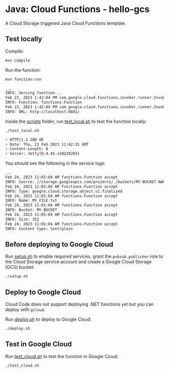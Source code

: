 # Java: Cloud Functions - hello-gcs

A Cloud Storage triggered Java Cloud Functions template.

## Test locally

Compile:

```sh
mvn compile
```

Run the function:

```sh
mvn function:run

...
INFO: Serving function...
Feb 23, 2023 1:42:04 PM com.google.cloud.functions.invoker.runner.Invoker logServerInfo
INFO: Function: functions.Function
Feb 23, 2023 1:42:04 PM com.google.cloud.functions.invoker.runner.Invoker logServerInfo
INFO: URL: http://localhost:8081/
```

Inside the [scripts](scripts) folder, run [test_local.sh](scripts/test.sh) to
test the function locally:

```sh
./test_local.sh

< HTTP/1.1 200 OK
< Date: Thu, 23 Feb 2023 11:42:31 GMT
< Content-Length: 0
< Server: Jetty(9.4.45.v20220203)
```

You should see the following in the service logs:

```sh
...
Feb 24, 2023 11:01:04 AM functions.Function accept
INFO: Source: //storage.googleapis.com/projects/_/buckets/MY-BUCKET-NAME
Feb 24, 2023 11:01:04 AM functions.Function accept
INFO: Type: google.cloud.storage.object.v1.finalized
Feb 24, 2023 11:01:04 AM functions.Function accept
INFO: Name: MY_FILE.txt
Feb 24, 2023 11:01:04 AM functions.Function accept
INFO: Bucket: MY_BUCKET
Feb 24, 2023 11:01:04 AM functions.Function accept
INFO: Size: 352
Feb 24, 2023 11:01:04 AM functions.Function accept
INFO: Content type: text/plain
```

## Before deploying to Google Cloud

Run [setup.sh](scripts/setup.sh) to enable required services, grant the
`pubsub.publisher` role to the Cloud Storage service account and create a Google
Cloud Storage (GCS) bucket:

```sh
./setup.sh
```

## Deploy to Google Cloud

Cloud Code does not support deploying .NET functions yet but you can deploy with
`gcloud`.

Run [deploy.sh](scripts/deploy.sh) to deploy to Google Cloud:

```sh
./deploy.sh
```

## Test in Google Cloud

Run [test_cloud.sh](scripts/test_cloud.sh) to test the function in Google Cloud:

```sh
./test_cloud.sh
```
